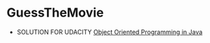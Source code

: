 # GuessTheMovie

* SOLUTION FOR UDACITY [Object Oriented Programming in Java](https://classroom.udacity.com/courses/ud283)
